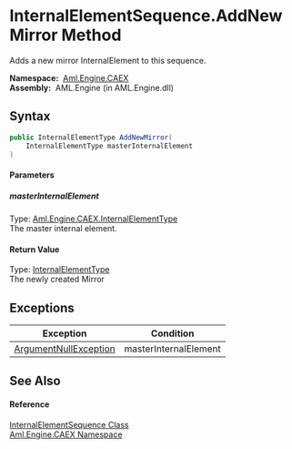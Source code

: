 InternalElementSequence.AddNewMirror Method
===========================================
Adds a new mirror InternalElement to this sequence.

  **Namespace:**  [Aml.Engine.CAEX][1]  
  **Assembly:**  AML.Engine (in AML.Engine.dll)

Syntax
------

```csharp
public InternalElementType AddNewMirror(
	InternalElementType masterInternalElement
)
```

#### Parameters

##### *masterInternalElement*
Type: [Aml.Engine.CAEX.InternalElementType][2]  
The master internal element.

#### Return Value
Type: [InternalElementType][2]  
 The newly created Mirror 

Exceptions
----------

Exception                  | Condition             
-------------------------- | --------------------- 
[ArgumentNullException][3] | masterInternalElement 


See Also
--------

#### Reference
[InternalElementSequence Class][4]  
[Aml.Engine.CAEX Namespace][1]  

[1]: ../README.md
[2]: ../InternalElementType/README.md
[3]: https://docs.microsoft.com/dotnet/api/system.argumentnullexception
[4]: README.md
[5]: https://www.automationml.org
[6]: ../../icons/logoShade.png